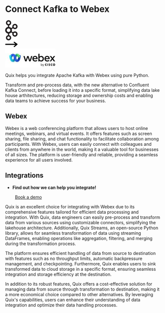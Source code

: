 # Connect Kafka to Webex

<div class="connect-images cards blog-grid-card" markdown>
<div>
<img src="../images/kafka_logo.png" width="40px" />
</div>
<div>
<img src="../images/arrow.svg" width="40px" />
</div>
<div>
<img src="./images/webex_1.jpg" />
</div>
</div>

Quix helps you integrate Apache Kafka with Webex using pure Python.

Transform and pre-process data, with the new alternative to Confluent Kafka Connect, before loading it into a specific format, simplifying data lake house arthitectures, reducing storage and ownership costs and enabling data teams to achieve success for your business.

## Webex

Webex is a web conferencing platform that allows users to host online meetings, webinars, and virtual events. It offers features such as screen sharing, file sharing, and chat functionality to facilitate collaboration among participants. With Webex, users can easily connect with colleagues and clients from anywhere in the world, making it a valuable tool for businesses of all sizes. The platform is user-friendly and reliable, providing a seamless experience for all users involved.

## Integrations

<div class="grid cards" markdown>

- __Find out how we can help you integrate!__

    <a class="md-button md-button--primary" href="https://share.hsforms.com/1iW0TmZzKQMChk0lxd_tGiw4yjw2?__hstc=175542013.2303933fbd746c0ac86d9ccbe9bc9100.1728383268831.1729603416735.1729620918855.31&__hssc=175542013.1.1729620918855&__hsfp=2132701734" target="_blank" style="margin:.5rem;">Book a demo</a>

</div>


Quix is an excellent choice for integrating with Webex due to its comprehensive features tailored for efficient data processing and integration. With Quix, data engineers can easily pre-process and transform data from various sources using customizable connectors, simplifying the lakehouse architecture. Additionally, Quix Streams, an open-source Python library, allows for seamless transformation of data using streaming DataFrames, enabling operations like aggregation, filtering, and merging during the transformation process. 

The platform ensures efficient handling of data from source to destination with features such as no throughput limits, automatic backpressure management, and checkpointing. Furthermore, Quix enables users to sink transformed data to cloud storage in a specific format, ensuring seamless integration and storage efficiency at the destination. 

In addition to its robust features, Quix offers a cost-effective solution for managing data from source through transformation to destination, making it a more economical choice compared to other alternatives. By leveraging Quix's capabilities, users can enhance their understanding of data integration and optimize their data handling processes.

